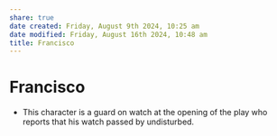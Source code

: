 ```yaml
---
share: true
date created: Friday, August 9th 2024, 10:25 am
date modified: Friday, August 16th 2024, 10:48 am
title: Francisco
---
```

  
# Francisco  
  
- This character is a guard on watch at the opening of the play who reports that his watch passed by undisturbed.